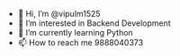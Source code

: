 - 👋 Hi, I’m @vipulm1525
- 👀 I’m interested in Backend Development
- 🌱 I’m currently learning Python
- 📫 How to reach me 9888040373

<!---
vipulm1525/vipulm1525 is a ✨ special ✨ repository because its `README.md` (this file) appears on your GitHub profile.
You can click the Preview link to take a look at your changes.
--->

